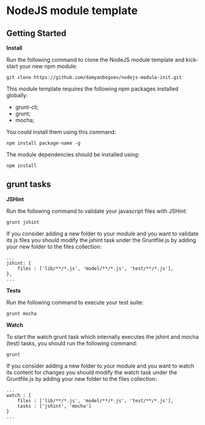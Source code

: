 NodeJS module template
======================

## Getting Started ##

**Install**

Run the following command to clone the NodeJS module template and kick-start your new npm module:

	git clone https://github.com/damyanbogoev/nodejs-module-init.git

This module template requires the following npm packages installed globally:

- grunt-cli;
- grunt;
- mocha;

You could install them using this command:

	npm install package-name -g

The module dependencies should be installed using:
	
	npm install

## grunt tasks ##

**JSHint**

Run the following command to validate your javascript files with JSHint:

	grunt jshint

If you consider adding a new folder to your module and you want to validate its js files you should modify the jshint task under the Gruntfile.js by adding your new folder to the files collection:

	...
	jshint: {
        files : ['lib/**/*.js', 'model/**/*.js', 'test/**/*.js'],
    },
	...

**Tests**

Run the following command to execute your test suite:
	
	grunt mocha

**Watch**

To start the watch grunt task which internally executes the jshint and mocha (test) tasks, you should run the following command:

	grunt 

If you consider adding a new folder to your module and you want to watch its content for changes you should modify the watch task under the Gruntfile.js by adding your new folder to the files collection:

	...
	watch : {
        files : ['lib/**/*.js', 'model/**/*.js', 'test/**/*.js'],
        tasks : ['jshint', 'mocha']
    }
	...